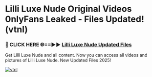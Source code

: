 # Lilli Luxe Nude Original Videos 0nlyFans Leaked - Files Updated! (vtnl)

<h3>🔴 CLICK HERE 🌐==►► <a href="https://tinyurl.com/5h6xmrr3" rel="nofollow">Lilli Luxe Nude Updated Files</a></h3>

Get Lilli Luxe Nude and all content. Now you can access all videos and pictures of Lilli Luxe Nude. New Updated Files 2025!

[![vtnl](https://i.imgur.com/KVD873Z.gif)](https://tinyurl.com/5h6xmrr3)
